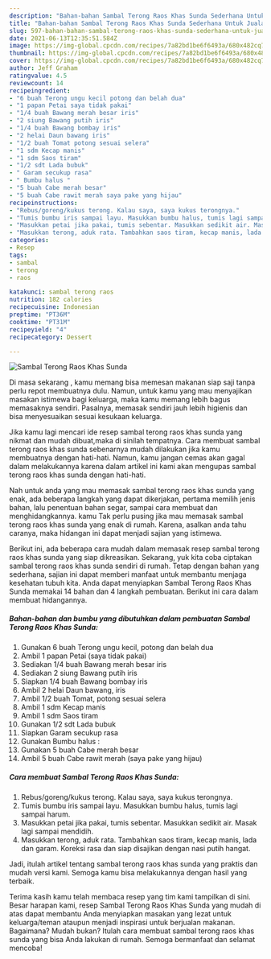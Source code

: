 ```yaml
---
description: "Bahan-bahan Sambal Terong Raos Khas Sunda Sederhana Untuk Jualan"
title: "Bahan-bahan Sambal Terong Raos Khas Sunda Sederhana Untuk Jualan"
slug: 597-bahan-bahan-sambal-terong-raos-khas-sunda-sederhana-untuk-jualan
date: 2021-06-13T12:35:51.584Z
image: https://img-global.cpcdn.com/recipes/7a82bd1be6f6493a/680x482cq70/sambal-terong-raos-khas-sunda-foto-resep-utama.jpg
thumbnail: https://img-global.cpcdn.com/recipes/7a82bd1be6f6493a/680x482cq70/sambal-terong-raos-khas-sunda-foto-resep-utama.jpg
cover: https://img-global.cpcdn.com/recipes/7a82bd1be6f6493a/680x482cq70/sambal-terong-raos-khas-sunda-foto-resep-utama.jpg
author: Jeff Graham
ratingvalue: 4.5
reviewcount: 14
recipeingredient:
- "6 buah Terong ungu kecil potong dan belah dua"
- "1 papan Petai saya tidak pakai"
- "1/4 buah Bawang merah besar iris"
- "2 siung Bawang putih iris"
- "1/4 buah Bawang bombay iris"
- "2 helai Daun bawang iris"
- "1/2 buah Tomat potong sesuai selera"
- "1 sdm Kecap manis"
- "1 sdm Saos tiram"
- "1/2 sdt Lada bubuk"
- " Garam secukup rasa"
- " Bumbu halus "
- "5 buah Cabe merah besar"
- "5 buah Cabe rawit merah saya pake yang hijau"
recipeinstructions:
- "Rebus/goreng/kukus terong. Kalau saya, saya kukus terongnya."
- "Tumis bumbu iris sampai layu. Masukkan bumbu halus, tumis lagi sampai harum."
- "Masukkan petai jika pakai, tumis sebentar. Masukkan sedikit air. Masak lagi sampai mendidih."
- "Masukkan terong, aduk rata. Tambahkan saos tiram, kecap manis, lada dan garam. Koreksi rasa dan siap disajikan dengan nasi putih hangat."
categories:
- Resep
tags:
- sambal
- terong
- raos

katakunci: sambal terong raos 
nutrition: 182 calories
recipecuisine: Indonesian
preptime: "PT36M"
cooktime: "PT31M"
recipeyield: "4"
recipecategory: Dessert

---
```



![Sambal Terong Raos Khas Sunda](https://img-global.cpcdn.com/recipes/7a82bd1be6f6493a/680x482cq70/sambal-terong-raos-khas-sunda-foto-resep-utama.jpg)

Di masa  sekarang , kamu memang bisa memesan makanan siap saji tanpa perlu repot membuatnya dulu. Namun, untuk kamu yang mau menyajikan masakan istimewa bagi keluarga, maka kamu memang lebih bagus memasaknya sendiri. Pasalnya, memasak sendiri jauh lebih higienis dan bisa menyesuaikan sesuai kesukaan keluarga.

Jika kamu lagi mencari ide resep sambal terong raos khas sunda yang nikmat dan mudah dibuat,maka di sinilah tempatnya. Cara membuat sambal terong raos khas sunda  sebenarnya mudah dilakukan jika kamu membuatnya dengan hati-hati. Namun, kamu jangan cemas akan gagal dalam melakukannya 
karena dalam artikel ini kami akan mengupas sambal terong raos khas sunda dengan hati-hati.  



Nah untuk anda yang mau memasak sambal terong raos khas sunda yang enak, ada beberapa langkah yang dapat dikerjakan, pertama memilih jenis bahan, lalu penentuan bahan segar, sampai cara membuat dan menghidangkannya. kamu Tak perlu pusing jika mau memasak sambal terong raos khas sunda yang enak di rumah. Karena, asalkan anda  tahu caranya, maka hidangan ini dapat menjadi sajian yang istimewa.

Berikut ini, ada beberapa cara mudah dalam memasak resep sambal terong raos khas sunda yang siap dikreasikan. Sekarang, yuk kita coba ciptakan sambal terong raos khas sunda sendiri di rumah. Tetap dengan bahan yang sederhana, sajian ini dapat memberi manfaat untuk membantu menjaga kesehatan tubuh kita. Anda dapat menyiapkan Sambal Terong Raos Khas Sunda memakai 14 bahan dan 4 langkah pembuatan. Berikut ini cara dalam membuat hidangannya.

<!--inarticleads1-->

##### Bahan-bahan dan bumbu yang dibutuhkan dalam pembuatan Sambal Terong Raos Khas Sunda:

1. Gunakan 6 buah Terong ungu kecil, potong dan belah dua
1. Ambil 1 papan Petai (saya tidak pakai)
1. Sediakan 1/4 buah Bawang merah besar iris
1. Sediakan 2 siung Bawang putih iris
1. Siapkan 1/4 buah Bawang bombay iris
1. Ambil 2 helai Daun bawang, iris
1. Ambil 1/2 buah Tomat, potong sesuai selera
1. Ambil 1 sdm Kecap manis
1. Ambil 1 sdm Saos tiram
1. Gunakan 1/2 sdt Lada bubuk
1. Siapkan  Garam secukup rasa
1. Gunakan  Bumbu halus :
1. Gunakan 5 buah Cabe merah besar
1. Ambil 5 buah Cabe rawit merah (saya pake yang hijau)




<!--inarticleads2-->

##### Cara membuat Sambal Terong Raos Khas Sunda:

1. Rebus/goreng/kukus terong. Kalau saya, saya kukus terongnya.
1. Tumis bumbu iris sampai layu. Masukkan bumbu halus, tumis lagi sampai harum.
1. Masukkan petai jika pakai, tumis sebentar. Masukkan sedikit air. Masak lagi sampai mendidih.
1. Masukkan terong, aduk rata. Tambahkan saos tiram, kecap manis, lada dan garam. Koreksi rasa dan siap disajikan dengan nasi putih hangat.




Jadi, itulah artikel tentang  sambal terong raos khas sunda  yang praktis dan mudah versi kami. Semoga kamu bisa melakukannya dengan hasil yang terbaik. 

Terima kasih kamu telah membaca resep yang tim kami tampilkan di sini. Besar harapan kami, resep  Sambal Terong Raos Khas Sunda yang mudah di atas dapat membantu Anda menyiapkan masakan yang lezat untuk keluarga/teman ataupun menjadi inspirasi untuk berjualan makanan. Bagaimana? Mudah bukan? Itulah cara membuat sambal terong raos khas sunda yang bisa Anda lakukan di rumah. Semoga bermanfaat dan selamat mencoba!


